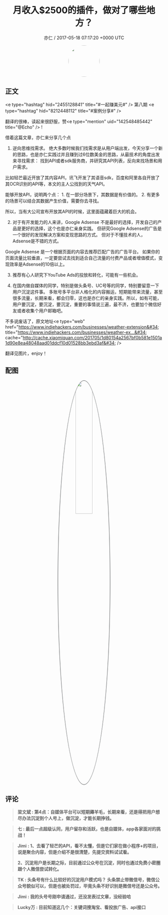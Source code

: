 <h1 align="center">月收入$2500的插件，做对了哪些地方？</h1>
<p align="center">
    <a>亦仁 / 2017-05-18 07:17:20 &#43;0000 UTC</a>
</p>

<div align="center">
    <img src="https://images.zsxq.com/Fn3NQqCN8nuGF86yZPXSbEsl0mb3?e=1590940799&amp;token=kIxbL07-8jAj8w1n4s9zv64FuZZNEATmlU_Vm6zD:pfbNc8W3hS0oYG_hyXXh_rHMHuc=" width="100" height="100" style="border:1px solid;border-radius:50%; color:#ffffff"/>
</div>

## 正文

<div>
&lt;e type=&#34;hashtag&#34; hid=&#34;2455128841&#34; title=&#34;#一起赚美元#&#34; /&gt;  第八期 &lt;e type=&#34;hashtag&#34; hid=&#34;8212448112&#34; title=&#34;#案例分享#&#34; /&gt;  

翻译的很棒，读起来很舒服，赞&lt;e type=&#34;mention&#34; uid=&#34;142548485442&#34; title=&#34;@Echo&#34; /&gt;  ! 

借着这篇文章，亦仁来分享几个点

1. 逆向思维找需求。 绝大多数时候我们找需求是从用户端出发，今天分享一个新的思路，也是亦仁实践过并且赚到过6位数美金的思路，从最技术的角度出发来寻找需求： 找到API或者sdk服务商，并研究其API列表，反向来找场景和用户需求。 

比如轻芒最近开放了其内容API，讯飞开发了其语音sdk，百度和阿里各自开放了其OCR识别的API等，本文的主人公找到的天气API。 

能够开放API，说明两个点： 1. 在一部分场景下，其数据是有价值的。 2. 有更多的场景可以结合其数据产生价值，需要你去寻找。 

所以，当有大公司宣布开放其API的时候，这里面蕴藏着巨大的机会。 

2. 对于有开发能力的人来讲，Google Adsense 不是最好的选择，开发自己的产品是更好的选择，这个也是亦仁亲身实践。 但研究Google Adsense的广告是一个很好的发现解决方案和变现思路的方式。 但对于不懂技术的人，Adsense是不错的方式。 

Google Adsense 是一个根据页面的内容去推荐匹配广告的广告平台。 如果你的页面流量比较垂直，一定要尝试去找到适合自己流量的付费产品或者增值模式，变现效率是Adsense的10倍以上。 

3. 推荐有心人研究下YouTube Ads的投放和转化，可能有一些机会。

4. 在国内做自媒体的同学，特别是做头条号、UC号等的同学，特别要留意一下用户沉淀这件事。 多账号多平台非人格化的内容搬运，短期能带来流量，甚至很多流量，长期来看，都会归零，这也是亦仁的亲身实践。所以，如有可能，用户要沉淀，要沉淀，要沉淀，重要的事情说三遍，最不济，也要加个微信好友或者收集个用户邮箱吧。

不多说废话了，原文地址&lt;e type=&#34;web&#34; href=&#34;https://www.indiehackers.com/businesses/weather-extension&#34; title=&#34;https://www.indiehackers.com/businesses/weather-ex...&#34; cache=&#34;http://cache.xiaomiquan.com/201705/1d80154a2567bf0b581e1501a1d90e8ea48048aad01ddcf10d01528bb3ebd3af&#34; /&gt; 

翻译见图片，enjoy！
</div>

## 配图
<div class="image" align="center">

<img src="https://images.zsxq.com/FnFDM76cP7vdbt9DcEbwj-c3sYty?e=1590940799&amp;token=kIxbL07-8jAj8w1n4s9zv64FuZZNEATmlU_Vm6zD:Mmi84hBN2vRilfFHLQhJRRZQKj8=" width="33%" height="33%" style="border:1px solid;border-radius:50%; color:#3c3f41"/>

</div>

## 评论

<div align="left">
<div>

<blockquote >
<span> <strong>梁文斌 : 第4点：自媒体平台可以短期薅羊毛，长期来看，还是得把用户想尽办法沉淀到个人号上，做沉淀，才能长期挣钱。 </strong></span>
</blockquote>

<blockquote >
<span> <strong>七 : 最后一点超级认同，用户留存和活跃，也是自媒体，app各家面对的挑战！ </strong></span>
</blockquote>

<blockquote >
<span> <strong>Jimi : 1、去看了轻芒的API，看不太懂，但是它们家在做小程序&#43;的项目，说是聚合内容，但是介绍不是很清楚，先提交资料试试看。

2、沉淀用户是长期之际，目前通过公众号在沉淀，同时也通过免费小密圈跟个人微信尝试转化。 </strong></span>
</blockquote>

<blockquote >
<span> <strong>TK : 头条号有什么比较好的沉淀用户模式吗？ 头条禁止带微信号，微信公众号貌似可以，但是也被处罚过，毕竟头条不好识别是微信号还是公众号。 </strong></span>
</blockquote>

<blockquote >
<span> <strong>Jimi : 我的头号号刚申请通过，还没发表过文章，没经验哈 </strong></span>
</blockquote>

<blockquote >
<span> <strong>Lucky万 : 目前知道这几个：关键词搜淘宝、看投放广告、api接口 </strong></span>
</blockquote>

</div>
</div>